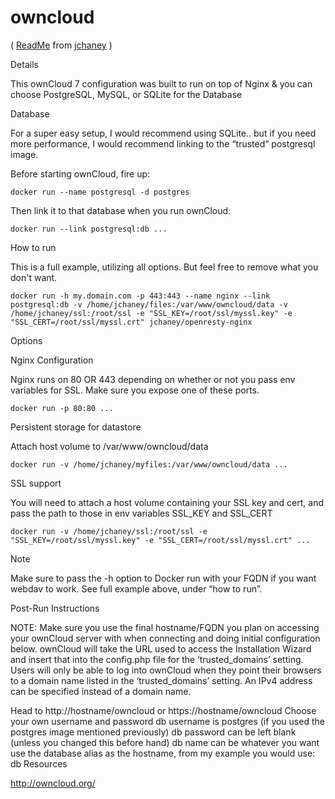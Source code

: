 owncloud
========
( [ReadMe](http://registry.hub.docker.com/u/jchaney/owncloud) from [jchaney](http://hub.docker.com/u/jchaney) )

Details

This ownCloud 7 configuration was built to run on top of Nginx & you can choose PostgreSQL, MySQL, or SQLite for the Database

Database

For a super easy setup, I would recommend using SQLite.. but if you need more performance, I would recommend linking to the “trusted” postgresql image.

Before starting ownCloud, fire up: 

    docker run --name postgresql -d postgres

Then link it to that database when you run ownCloud:

    docker run --link postgresql:db ...

How to run

This is a full example, utilizing all options. But feel free to remove what you don't want.

    docker run -h my.domain.com -p 443:443 --name nginx --link postgresql:db -v /home/jchaney/files:/var/www/owncloud/data -v /home/jchaney/ssl:/root/ssl -e "SSL_KEY=/root/ssl/myssl.key" -e "SSL_CERT=/root/ssl/myssl.crt" jchaney/openresty-nginx

Options

Nginx Configuration

Nginx runs on 80 OR 443 depending on whether or not you pass env variables for SSL. Make sure you expose one of these ports.

    docker run -p 80:80 ...

Persistent storage for datastore

Attach host volume to /var/www/owncloud/data

    docker run -v /home/jchaney/myfiles:/var/www/owncloud/data ...

SSL support

You will need to attach a host volume containing your SSL key and cert, and pass the path to those in env variables SSL_KEY and SSL_CERT

    docker run -v /home/jchaney/ssl:/root/ssl -e "SSL_KEY=/root/ssl/myssl.key" -e "SSL_CERT=/root/ssl/myssl.crt" ...

Note

Make sure to pass the -h option to Docker run with your FQDN if you want webdav to work. See full example above, under “how to run”.

Post-Run Instructions

NOTE: Make sure you use the final hostname/FQDN you plan on accessing your ownCloud server with when connecting and doing initial configuration below. ownCloud will take the URL used to access the Installation Wizard and insert that into the config.php file for the ‘trusted_domains’ setting. Users will only be able to log into ownCloud when they point their browsers to a domain name listed in the ‘trusted_domains’ setting. An IPv4 address can be specified instead of a domain name.

Head to http://hostname/owncloud or https://hostname/owncloud
Choose your own username and password
db username is postgres (if you used the postgres image mentioned previously)
db password can be left blank (unless you changed this before hand)
db name can be whatever you want
use the database alias as the hostname, from my example you would use: db
Resources

http://owncloud.org/
